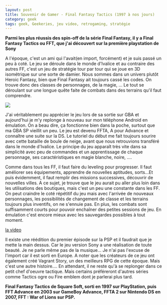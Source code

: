 ```yaml
---
layout: post
title: Souvenir de Gamer - Final Fantasy Tactics (1997 à nos jours)
category: geek
tags: geek, Geekeries, jeu video, retrogaming, stratégie
---
```

**Parmi les plus réussis des spin-off de la série Final Fantasy, il y a Final Fantasy Tactics ou FFT, que j'ai découvert sur la première playstation de Sony**

A l'époque, c'est un ami qui l'avait(en import, forcément) et je suis passé un peu à coté. Le jeu se déroule dans le monde d'Ivalice et au contraire des autres FF, c'est un jeu de stratégie tour par tour qui se joue en 3D isométrique sur une sorte de damier. Nous sommes dans un univers plutôt Heroic Fantasy, bien que Final Fantasy ait toujours cassé les codes. On trouve donc des classes de personnages, de la magie, ... Le tout se déroulant sur une longue quête faite de combats dans des terrains qu'il faut comprendre.

<img class="wp-image-19811 size-full alignleft" src="http://i0.wp.com/cheziceman.files.wordpress.com/2017/05/final-fantasy-tactics-advance_1495401264210.png?w=528" />

J'ai véritablement pu apprécier le jeu lors de sa sortie sur GBA et aujourd'hui je m'y replonge à nouveau sur mon téléphone Android en émulation. On a beau dire, ça fonctionne bien dans la poche, surtout que ma GBA SP vieillit un peu. Le jeu est devenu FFTA, A pour Advance et connaître une suite sur la DS. Le tutoriel du début me fait toujours sourire avec cette bataille de boule de neige, avant que nous retrouvions transféré dans le monde d'Ivalice. Le principe du jeu apparaît très vite dans sa simplicité avec peu de commandes et un apprentissage de chaque personnage, ses caractéristiques en magie blanche, noire, ....

Comme dans tous les FF, il faut faire du leveling pour progresser. Il faut améliorer ses équipements, apprendre de nouvelles aptitudes, sorts...Et puis évidemment, il faut remplir des missions successives, découvrir de nouvelles villes. A ce sujet, je trouve que le jeu aurait pu aller plus loin dans les utilisations des boutiques, mais c'est un peu une constante dans les FF. On peut craindre le coté répétitif du jeu mais avec l'arrivée de nouveaux personnages, les possibilités de changement de classe et les terrains toujours plus inventifs, on ne s'ennuie pas. En plus, les combats sont suffisamment courts pour pouvoir enchaîner des petites sessions de jeu. En émulation c'est encore mieux avec les sauvegardes possibles à tout moment.

[la video](https://www.youtube.com/watch?v=JGhPgJHyx2A)

Il existe une réédition du premier épisode sur la PSP et il faudrait que je mette la main dessus. Car le jeu version Sony a une réalisation de toute beauté. Je ne parle même pas de la musique... Je n'ai pas l'excuse de l'import car il est sorti en Europe. A noter que les créateurs de ce jeu ont également créé Vagrant Story, un des meilleurs RPG de cette époque. Mais c'est une autre histoire.... En attendant, il ne reste qu'à se replonger dans ce petit chef d'oeuvre tactique. Mais certains préféreront d'autres séries comme Tactics ogre ou Fire emblem dont je parlerai plus tard.

**Final Fantasy Tactics de Square Soft, sorti en 1997 sur PlayStation, puis FFT Advance en 2003 sur GameBoy Advance, FFTA 2 sur Nintendo DS en 2007, FFT : War of Lions sur PSP.**
